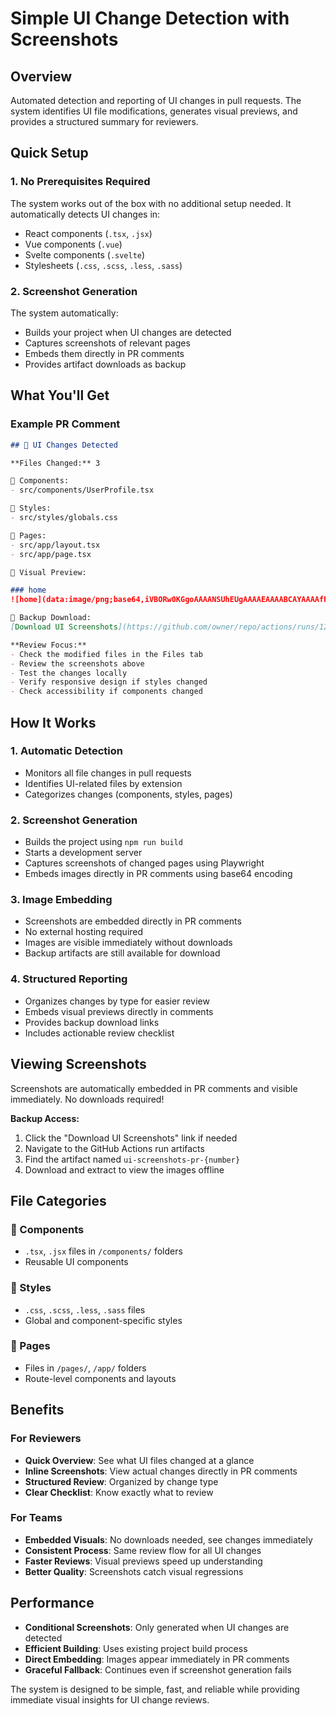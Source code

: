 # Simple UI Change Detection with Screenshots

## Overview
Automated detection and reporting of UI changes in pull requests. The system identifies UI file modifications, generates visual previews, and provides a structured summary for reviewers.

## Quick Setup

### 1. No Prerequisites Required
The system works out of the box with no additional setup needed. It automatically detects UI changes in:
- React components (`.tsx`, `.jsx`)
- Vue components (`.vue`)
- Svelte components (`.svelte`)
- Stylesheets (`.css`, `.scss`, `.less`, `.sass`)

### 2. Screenshot Generation
The system automatically:
- Builds your project when UI changes are detected
- Captures screenshots of relevant pages
- Embeds them directly in PR comments
- Provides artifact downloads as backup

## What You'll Get

### Example PR Comment
```markdown
## 🎨 UI Changes Detected

**Files Changed:** 3

🧩 Components:
- src/components/UserProfile.tsx

🎨 Styles:
- src/styles/globals.css

📄 Pages:
- src/app/layout.tsx
- src/app/page.tsx

📸 Visual Preview:

### home
![home](data:image/png;base64,iVBORw0KGgoAAAANSUhEUgAAAAEAAAABCAYAAAAfFcSJAAAADUlEQVR42mNkYPhfDwAChAI9jU8qDwAAAABJRU5ErkJggg==)

📁 Backup Download:
[Download UI Screenshots](https://github.com/owner/repo/actions/runs/123456/artifacts) - Look for `ui-screenshots-pr-123`

**Review Focus:**
- Check the modified files in the Files tab
- Review the screenshots above
- Test the changes locally
- Verify responsive design if styles changed
- Check accessibility if components changed
```

## How It Works

### 1. Automatic Detection
- Monitors all file changes in pull requests
- Identifies UI-related files by extension
- Categorizes changes (components, styles, pages)

### 2. Screenshot Generation
- Builds the project using `npm run build`
- Starts a development server
- Captures screenshots of changed pages using Playwright
- Embeds images directly in PR comments using base64 encoding

### 3. Image Embedding
- Screenshots are embedded directly in PR comments
- No external hosting required
- Images are visible immediately without downloads
- Backup artifacts are still available for download

### 4. Structured Reporting
- Organizes changes by type for easier review
- Embeds visual previews directly in comments
- Provides backup download links
- Includes actionable review checklist

## Viewing Screenshots

Screenshots are automatically embedded in PR comments and visible immediately. No downloads required!

**Backup Access:**
1. Click the "Download UI Screenshots" link if needed
2. Navigate to the GitHub Actions run artifacts
3. Find the artifact named `ui-screenshots-pr-{number}`
4. Download and extract to view the images offline

## File Categories

### 🧩 Components
- `.tsx`, `.jsx` files in `/components/` folders
- Reusable UI components

### 🎨 Styles  
- `.css`, `.scss`, `.less`, `.sass` files
- Global and component-specific styles

### 📄 Pages
- Files in `/pages/`, `/app/` folders
- Route-level components and layouts

## Benefits

### For Reviewers
- **Quick Overview**: See what UI files changed at a glance
- **Inline Screenshots**: View actual changes directly in PR comments
- **Structured Review**: Organized by change type
- **Clear Checklist**: Know exactly what to review

### For Teams
- **Embedded Visuals**: No downloads needed, see changes immediately
- **Consistent Process**: Same review flow for all UI changes
- **Faster Reviews**: Visual previews speed up understanding
- **Better Quality**: Screenshots catch visual regressions

## Performance

- **Conditional Screenshots**: Only generated when UI changes are detected
- **Efficient Building**: Uses existing project build process
- **Direct Embedding**: Images appear immediately in PR comments
- **Graceful Fallback**: Continues even if screenshot generation fails

The system is designed to be simple, fast, and reliable while providing immediate visual insights for UI change reviews.

